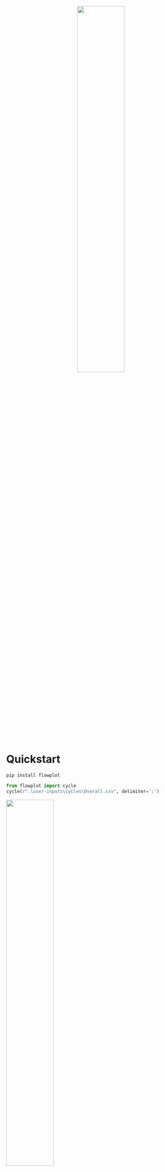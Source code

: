 <p align="center">
  <img src="https://github.com/user-attachments/assets/95150a22-f7bf-4b69-b387-e2f6c19e93af" width=50% height=50%>
</p>

# Quickstart
`pip install flowplot`

```python
from flowplot import cycle
cycle(r".\user-inputs\cycles\Overall.csv", delimiter=';')
```
<img src="https://github.com/user-attachments/assets/7fcdd855-611f-4cb7-82df-bc82baaf2865" width=50% height=50%>

# Overview

flowplot is a visulisation and analysis tool for hydrological and general flow-stock, input-output-storage data for Python 🐳

Diagrams include 
- **Cycle**, including
  1. *Circles*, showing the partitioned inputs, outputs, net storage changes, and balance, aggregated spatiotemporally;
  2. *Bar graphs*, showing the partitioned inputs, outputs, net storage changes, and balance, aggregated spatiotemporal;
  3. *Line graphs, overall*, showing the inputs, outputs, net storage changes, and balance through time, aggregated spatially;
  4. *Line graphs, partitioned*, showing the partitioned flows through time, aggregated spatially.
- **TSCompare** Time series of multiple simulations and observations, with statistics
- **ExceedanceProb** Exceedance probability and comparison, multiple simulations
- **BoxWhisker** Box-whisker plots, multiple simulations
- **HeatSeason** Seasonality, multiple simulations


![flowplot_portfolio](https://github.com/user-attachments/assets/2170632f-acbf-4d21-8303-73dd0d372fed)

# User inputs
### user-inputs folder includes: 
#### cycles: 
- associates the cycle flows as in, out, storage, and sub-flows
  
#### flow time series:
- Contains three columns for the date: YYYY, MM,  DD
- Column names match those indicated in the cycles csv above
- There can be several csv files holding flow time series
- Columns hold daily values of flows, with name and unit indicated in cycle csv

### Units
- standard
  - m3   (meaning m3/day)
  - m3s  
(meaning m3/second)
- with option num_cells_domain:
  - mmcell (meaning mm/day/averaged across all cells)
  - m3cell (meaning m3/day averaged across all cells)
 

  - m3scell (meaning m3/second averaged across all cells)
- with option cellsize_m2, assuming all cells are the same size in square metres
  - mm     (meaning mm/day)
```
cycle(r".\user-inputs\cycles\Overall.csv", delimiter=';', cellsize_m2=1000*1000, num_cells_domain=153451)
```
### Creates the following diagrams for a user-determined cycle:
  1. **Circles**, showing the partitioned inputs, outputs, net storage changes, and balance, aggregated spatiotemporally;
  2. **Bar graphs**, showing the partitioned inputs, outputs, net storage changes, and balance, aggregated spatiotemporal;
  3. **Line graphs, overall**, showing the inputs, outputs, net storage changes, and balance through time, aggregated spatially;
  4. **Line graphs, partitioned**, showing the partitioned flows through time, aggregated spatially.
![flowplot](https://github.com/user-attachments/assets/defcf9c5-6750-4270-b0a6-a74806361582)
